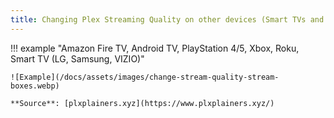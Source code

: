 ```yaml
---
title: Changing Plex Streaming Quality on other devices (Smart TVs and Consoles)
---
```


!!! example "Amazon Fire TV, Android TV, PlayStation 4/5, Xbox, Roku, Smart TV (LG, Samsung, VIZIO)"

    ![Example](/docs/assets/images/change-stream-quality-stream-boxes.webp)

    **Source**: [plxplainers.xyz](https://www.plxplainers.xyz/)
